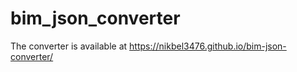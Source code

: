 # bim_json_converter

The converter is available at https://nikbel3476.github.io/bim-json-converter/
